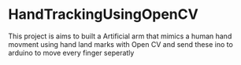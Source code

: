 # HandTrackingUsingOpenCV
This project is aims to built a Artificial arm that mimics a human hand movment using hand land marks with Open CV and send these ino to arduino to move every finger seperatly
